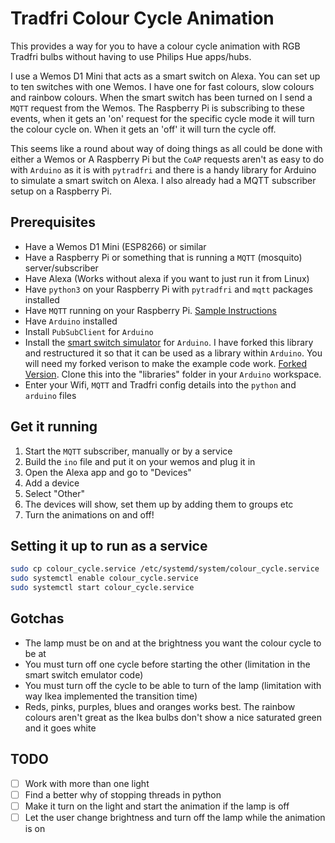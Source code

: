 # Tradfri Colour Cycle Animation
This provides a way for you to have a colour cycle animation with RGB Tradfri
bulbs without having to use Philips Hue apps/hubs.

I use a Wemos D1 Mini that acts as a smart switch on Alexa. You can set up to
ten switches with one Wemos. I have one for fast colours, slow colours and
rainbow colours. When the smart switch has been turned on I send a `MQTT`
request from the Wemos. The Raspberry Pi is subscribing to these events,
when it gets an 'on' request for the specific cycle mode it will turn the colour
cycle on. When it gets an 'off' it will turn the cycle off.

This seems like a round about way of doing things as all could be done with
either a Wemos or A Raspberry Pi but the `CoAP` requests aren't as easy to do with
`Arduino` as it is with `pytradfri` and there is a handy library for Arduino to
simulate a smart switch on Alexa. I also already had a MQTT subscriber setup on
a Raspberry Pi.

## Prerequisites
* Have a Wemos D1 Mini (ESP8266) or similar
* Have a Raspberry Pi or something that is running a `MQTT` (mosquito)
server/subscriber
* Have Alexa (Works without alexa if you want to just run it from Linux)
* Have `python3` on your Raspberry Pi with `pytradfri` and `mqtt` packages installed
* Have `MQTT` running on your Raspberry Pi. [Sample Instructions](https://appcodelabs.com/introduction-to-iot-build-an-mqtt-server-using-raspberry-pi)
* Have `Arduino` installed
* Install `PubSubClient` for `Arduino`
* Install the [smart switch simulator](https://github.com/kakopappa/arduino-esp8266-alexa-multiple-wemo-switch) for `Arduino`.
I have forked this library and restructured it so that it can be used as a
library within `Arduino`. You will need my forked verison to make the example
code work. [Forked Version](https://github.com/av4625/arduino-esp8266-alexa-multiple-wemo-switch).
Clone this into the "libraries" folder in your `Arduino` workspace.
* Enter your Wifi, `MQTT` and Tradfri config details into the `python` and
`arduino` files

## Get it running
1. Start the `MQTT` subscriber, manually or by a service
2. Build the `ino` file and put it on your wemos and plug it in
3. Open the Alexa app and go to "Devices"
4. Add a device
5. Select "Other"
6. The devices will show, set them up by adding them to groups etc
7. Turn the animations on and off!

## Setting it up to run as a service
```bash
sudo cp colour_cycle.service /etc/systemd/system/colour_cycle.service
sudo systemctl enable colour_cycle.service
sudo systemctl start colour_cycle.service
```

## Gotchas
* The lamp must be on and at the brightness you want the colour cycle to be at
* You must turn off one cycle before starting the other (limitation in the smart
switch emulator code)
* You must turn off the cycle to be able to turn of the lamp (limitation with
way Ikea implemented the transition time)
* Reds, pinks, purples, blues and oranges works best. The rainbow colours aren't
great as the Ikea bulbs don't show a nice saturated green and it goes white

## TODO
- [ ] Work with more than one light
- [ ] Find a better why of stopping threads in python
- [ ] Make it turn on the light and start the animation if the lamp is off
- [ ] Let the user change brightness and turn off the lamp while the animation
is on
